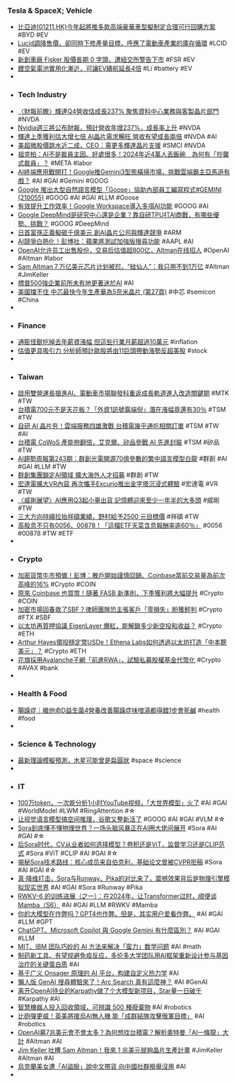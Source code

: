 ### Tesla & SpaceX; Vehicle
- [比亞迪(01211.HK)今年起將推多款高端豪華車型擬制定合理可行回購方案](http://www.aastocks.com/tc/stocks/news/aafn-news/NOW.1327050/3) #BYD #EV
- [Lucid調降售價，卻同時下修產量目標，呼應了電動車產業的庫存循環](https://uanalyze.com.tw/articles/656524626) #LCID #EV
- [新創車廠 Fisker 股價長期 0 字頭，遭紐交所警告下市](https://finance.technews.tw/2024/02/19/fisker-stock-price/) #FSR #EV
- [鋰空氣電池實用化漸近，可讓EV續航延長4倍](https://zh.cn.nikkei.com/industry/scienceatechnology/54738-2024-02-18-05-00-20.html?start=1) #Li #battery #EV
-
- ### Tech Industry
- [〈財報前瞻〉輝達Q4營收估成長237% 聚焦資料中心業務與客製晶片部門](https://news.cnyes.com/news/id/5456021) #NVDA
- [Nvidia週三將公布財報，預計營收年增237%，成長率上升](https://uanalyze.com.tw/articles/495084638) #NVDA
- [輝達上季獲利估大增七倍 AI晶片需求暢旺 營收有望成長兩倍](https://money.udn.com/money/amp/story/5599/7776712) #NVDA #AI
- [美超微股價跳水近二成，CEO：需更多輝達晶片支援](https://technews.tw/2024/02/19/super-micro-computer-nvidia/) #SMCI #NVDA
- [祖克柏：AI不是裁員主因、好處很多！2024年近4萬人丟飯碗　為何有「抄襲式裁員」？](https://www.ftvnews.com.tw/news/detail/2024219W0125) #META #labor
- [AI終端應用戰開打！Google推Gemini3型態橫掃市場，挑戰雲端霸主亞馬遜有戲？](https://www.bnext.com.tw/article/78272/google-genai-strategy) #AI #GAI #Gemini #GOOG
- [Google 推出大型自然語言模型「Goose」協助內部員工編寫程式#GEMINI (210055)](https://www.cool3c.com/article/210055) #GOOG #AI #GAI #LLM #Goose
- [有效提升工作效率！Google Workspace導入多項AI功能](https://tw.news.yahoo.com/有效提升工作效率-google-workspace導入多項ai功能-084500322.html) #GOOG #AI
- [Google DeepMind是研究中心還是企業？靠自研TPU打AI商戰，有哪些優勢、挑戰？](https://tw.news.yahoo.com/google-deepmind是研究中心還是企業-靠自研tpu打ai商戰-有哪些優勢-挑戰-050223861.html) #GOOG #DeepMind
- [日首富孫正義擬砸千億美元 創AI晶片公司與輝達競爭](https://tw.news.yahoo.com/日首富孫正義擬砸千億美元-創ai晶片公司與輝達競爭-063828076.html) #ARM
- [AI競爭白熱化！彭博社：蘋果將測試加強版搜尋功能](https://www.storm.mg/article/5021859) #AAPL #AI
- [OpenAI允许员工出售股份，交易后估值超800亿，Altman在线招人](https://www.jiqizhixin.com/articles/2024-02-19-3) #OpenAI #Altman #labor
- [Sam Altman７万亿美元芯片计划被怼，“硅仙人”：我只用不到1万亿](https://www.jiqizhixin.com/articles/2024-02-19-5) #Altman #JimKeller
- [標普500強企業前所未有地更著迷於AI](https://news.cnyes.com/news/id/5456024) #AI
- [美國擋不住 中芯最快今年生產華為5奈米晶片 (第27頁)](https://www.mobile01.com/topicdetail.php?f=780&t=6915260&p=27) #中芯 #semicon #China
-
- ### Finance
- [通膨怪獸吃掉去年薪資漲幅 但這些行業月薪超過10萬元](https://news.cnyes.com/news/id/5457267) #inflation
- [估值更具吸引力 分析師預計歐股將由11巨頭帶動漲勢反超美股](https://news.cnyes.com/news/id/5456845) #stock
-
- ### Taiwan
- [啟用雙營運長搶進AI、電動車市場聯發科重返成長軌道進入改造關鍵期](https://www.ctee.com.tw/news/20240218700400-430502) #MTK #TW
- [台積電700元不是天花板？「外資1訊號露端倪」潛在漲幅竟還有30％](https://www.ctee.com.tw/news/20240218700309-430201) #TSM #TW
- [自研 AI 晶片夯！雲端服務四雄激戰 台積電幾乎通吃相關訂單](https://money.udn.com/money/story/5612/7775200) #TSM #TW #AI
- [台積電 CoWoS 產能拚翻倍，艾克爾、矽品參戰 AI 先進封裝](https://technews.tw/2024/02/18/tsmc-boosts-cowos-production/) #TSM #矽品 #TW
- [AI趨勢周報第243期：群創光電開源70億參數的繁中語言模型白龍](https://www.ithome.com.tw/news/161333) #群創 #AI #GAI #LLM #TW
- [群創集團鎖定AI領域 擴大海外人才招募](https://ec.ltn.com.tw/article/breakingnews/4582912) #群創 #TW
- [宏達電擴大VR內容 再次攜手Excurio推出金字塔沉浸式體驗](https://news.cnyes.com/news/id/5456732) #宏達電 #VR #TW
- [〈威剛展望〉AI應用Q3起小量出貨 記憶體迎來至少一年半的大多頭](https://news.cnyes.com/news/id/5457010) #威剛 #TW
- [三大方向持續拉抬祥碩業績，野村給予2500 元目標價](https://technews.tw/2024/02/19/three-major-directions-continue-to-boost-asmedias-performance/) #祥碩 #TW
- [高股息不只有0056、00878！「這檔ETF天菜含息報酬率逾60％」](https://www.ctee.com.tw/news/20240218700440-430403) #0056 #00878 #TW #ETF
-
- ### Crypto
- [加密貨幣牛市預備！彭博：散戶開始謹慎回鍋、Coinbase當前交易量為前次高峰的16%](https://www.blocktempo.com/retail-investors-are-back-into-crypto/) #Crypto #COIN
- [原來 Coinbase 也買幣！隨著 FASB 新準則，下季獲利將大幅提升](https://abmedia.io/coinbase-buy-crytos-for-investment-purpose) #Crypto #COIN
- [加密市場回春救了SBF？律師團隊恐主張客戶「零損失」盼獲輕判](https://www.blocktempo.com/will-sbf-get-a-light-sentence/) #Crypto #FTX #SBF
- [以太坊再質押協議 EigenLayer 爆紅，能解鎖多少新空投和收益？](https://www.blocktempo.com/how-many-new-airdrops-and-benefits-can-we-unlock-through-eigenlayer/) #Crypto #ETH
- [Arthur Hayes領投穩定幣USDe！Ethena Labs如何透過以太坊打造「中本聰美元」？](https://www.blocktempo.com/arthur-hayes-leads-investment-in-stablecoin-usde/) #Crypto #ETH
- [花旗採用Avalanche子網「前進RWA」，試驗私募股權基金代幣化](https://www.blocktempo.com/citi-explores-private-fund-tokenization-in-blockchain/) #Crypto #AVAX #bank
-
- ### Health & Food
- [腸躁症｜維他命D益生菌4營養改善腸躁症味噌湯都得錯1步會死鹹](https://www.hk01.com/教煮/990757/腸躁症-維他命d益生菌4營養改善腸躁症-味噌湯都得-錯1步會死鹹) #health #food
-
- ### Science & Technology
- [最新理論模擬預測，木星可能曾是扁圓狀](https://technews.tw/2024/02/18/jupiter-may-have-once-had-a-flattened-shape/) #space #science
-
- ### IT
- [100万token，一次能分析1小时YouTube视频，「大世界模型」火了](https://www.jiqizhixin.com/articles/2024-02-19-14) #AI #GAI #WorldModel #LWM #RingAttention #☆
- [让视觉语言模型搞空间推理，谷歌又整新活了](https://www.jiqizhixin.com/articles/2024-02-19-7) #GOOG #AI #GAI #VLM #☆
- [Sora到底懂不懂物理世界？一场头脑风暴正在AI圈大佬间展开](https://www.jiqizhixin.com/articles/2024-02-19-15) #Sora #AI #GAI #☆
- [后Sora时代，CV从业者如何选择模型？卷积还是ViT，监督学习还是CLIP范式](https://www.jiqizhixin.com/articles/2024-02-19-10) #Sora #ViT #CLIP #AI #GAI #☆
- [揭秘Sora技术路线：核心成员来自伯克利，基础论文曾被CVPR拒稿](https://www.jiqizhixin.com/articles/2024-02-19-16) #Sora #AI #GAI #☆
- [真·降维打击，Sora与Runway、Pika的对比来了，震撼效果背后是物理引擎模拟现实世界](https://www.jiqizhixin.com/articles/2024-02-19-4) #AI #GAI #Sora #Runway #Pika
- [RWKV-6 的训练进展（之一）：在2024年，让Transformer过时，顺便谈Mamba（S6）](https://zhuanlan.zhihu.com/p/670915632?utm_id=0) #AI #GAI #LLM #RWKV #Mamba
- [你的大模型在作弊吗？GPT4也作弊。但是，其实用户爱看作弊。](https://zhuanlan.zhihu.com/p/672637433?utm_id=0) #AI #GAI #LLM #GPT
- [ChatGPT、Microsoft Copilot 與 Google Gemini 有什麼區別？](https://www.kocpc.com.tw/archives/534719) #AI #GAI #LLM
- [MIT、IBM 团队巧妙的 AI 方法来解决「蛮力」数学问题](https://www.jiqizhixin.com/articles/2024-02-18-4) #AI #math
- [制药新工具、有望规避免疫反应，多伦多大学团队用AI框架重新设计参与基因治疗的关键蛋白质](https://www.jiqizhixin.com/articles/2024-02-18-3) #AI
- [基于广义 Onsager 原理的 AI 平台，构建自定义热力学](https://www.jiqizhixin.com/articles/2024-02-18-2) #AI
- [懶人版 GenAI 搜尋體驗來了！Arc Search 真有這麼神？](https://www.inside.com.tw/article/34225-arc-search) #AI #GenAI
- [离开OpenAI待业的Karpathy做了个大模型新项目，Star量一日破千](https://www.jiqizhixin.com/articles/2024-02-19-11) #Karpathy #AI
- [智慧機器人投入回收領域，可辨識 500 種廢棄物](https://technews.tw/2024/02/17/automated-garbage-picking/) #AI #robotics
- [比砲彈更威！英美將援烏AI無人機 能「成群結隊攻擊俄軍目標」](https://udn.com/news/story/6809/7775744) #AI #robotics
- [OpenAI募7兆美元會不會太多？為何想找台積電？解析奧特曼「AI一條龍」大計](https://www.bnext.com.tw/article/78395/openai-sam-altman-overhaul-global-semiconductor-industry-with-7-trillion) #Altman #AI
- [Jim Keller 吐槽 Sam Altman！我來 1 兆美元就夠晶片生產計畫](https://technews.tw/2024/02/19/jim-keller-is-bearish-on-sam-altmans-funding-plan/) #JimKeller #Altman #AI
- [烏克蘭美女遭「AI盜臉」說中文帶貨 向中國社群檢舉沒用](https://tw.news.yahoo.com/烏克蘭美女遭-ai盜臉-說中文帶貨-向中國社群檢舉沒用-070707078.html) #AI
-
